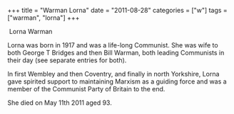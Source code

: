 +++
title = "Warman Lorna"
date = "2011-08-28"
categories = ["w"]
tags = ["warman", "lorna"]
+++

 Lorna Warman

Lorna was born in 1917 and was a life-long Communist. She was wife to both George T Bridges and then Bill Warman, both leading Communists in their day (see separate entries for both).

In first Wembley and then Coventry, and finally in north Yorkshire, Lorna gave spirited support to maintaining Marxism as a guiding force and was a member of the Communist Party of Britain to the end.

She died on May 11th 2011 aged 93.
